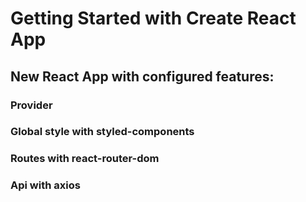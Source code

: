 # Getting Started with Create React App
## New React App with configured features:

### Provider

### Global style with styled-components

### Routes with react-router-dom

### Api with axios

